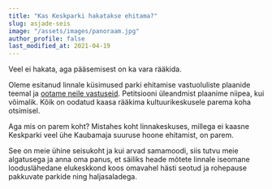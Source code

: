 ```yaml
---
title: "Kas Keskparki hakatakse ehitama?"
slug: asjade-seis
image: "/assets/images/panoraam.jpg"
author_profile: false
last_modified_at: 2021-04-19
---
```


Veel ei hakata, aga pääsemisest on ka vara rääkida.

Oleme esitanud linnale küsimused parki ehitamise vastuoluliste plaanide teemal ja [ootame neile vastuseid](kysimused-linnale). Petitsiooni üleandmist plaanime niipea, kui võimalik. Kõik on oodatud kaasa rääkima kultuurikeskusele parema koha otsimisel.

<!--more-->

Aga mis on parem koht? Mistahes koht linnakeskuses, millega ei kaasne Keskparki veel ühe Kaubamaja suuruse hoone ehitamist, on parem.

See on meie ühine seisukoht ja kui arvad samamoodi, siis tutvu meie algatusega ja anna oma panus, et säiliks heade mõtete linnale iseomane looduslähedane elukeskkond koos omavahel hästi seotud ja rohepause pakkuvate parkide ning haljasaladega.
